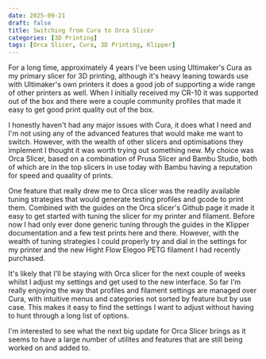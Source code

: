 ```yaml
---
date: 2025-09-21
draft: false
title: Switching from Cura to Orca Slicer
categories: [3D Printing]
tags: [Orca Slicer, Cura, 3D Printing, Klipper]
---
```


For a long time, approximately 4 years I've been using Ultimaker's Cura as my primary slicer for 3D printing, although it's heavy leaning towards use with Ultimaker's own printers it does a good job of supporting a wide range of other printers as well. When I initially received my CR-10 it was supported out of the box and there were a couple community profiles that made it easy to get good print quality out of the box.

I honestly haven't had any major issues with Cura, it does what I need and I'm not using any of the advanced features that would make me want to switch. However, with the wealth of other slicers and optimisations they implement I thought it was worth trying out something new. My choice was Orca Slicer, based on a combination of Prusa Slicer and Bambu Studio, both of which are in the top slicers in use today with Bambu having a reputation for speed and quaality of prints.

One feature that really drew me to Orca slicer was the readily available tuning strategies that would generate testing profiles and gcode to print them. Combined with the guides on the Orca slicer's Github page it made it easy to get started with tuning the slicer for my printer and filament. Before now I had only ever done generic tuning through the guides in the Klipper documentation and a few test prints here and there. However, with the wealth of tuning strategies I could properly try and dial in the settings for my printer and the new Hight Flow Elegoo PETG filament I had recently purchased.

It's likely that I'll be staying with Orca slicer for the next couple of weeks whilst I adjust my settings and get used to the new interface. So far I'm really enjoying the way that profiles and filament settings are managed over Cura, with intuitive menus and categories not sorted by feature but by use case. This makes it easy to find the settings I want to adjust without having to hunt through a long list of options.

I'm interested to see what the next big update for Orca Slicer brings as it seems to have a large number of utilites and features that are still being worked on and added to.